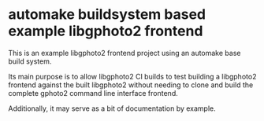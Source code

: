 automake buildsystem based example libgphoto2 frontend
====================================================

This is an example libgphoto2 frontend project using an automake base
build system.

Its main purpose is to allow libgphoto2 CI builds to test building a
libgphoto2 frontend against the built libgphoto2 without needing to
clone and build the complete gphoto2 command line interface frontend.

Additionally, it may serve as a bit of documentation by example.
